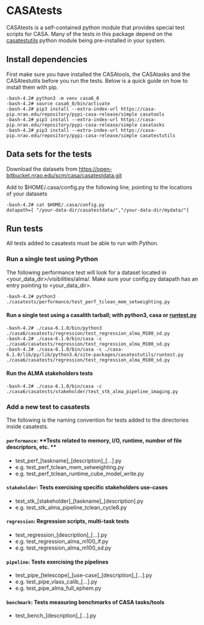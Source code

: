 # CASAtests

CASAtests is a self-contained python module that provides special test scripts for CASA. Many of the tests in this package depend on the [casatestutils](https://open-bitbucket.nrao.edu/projects/CASA/repos/casa6/browse) python module being pre-installed in your system.

## Install dependencies

First make sure you have installed the CASAtools, the CASAtasks and the CASAtestutils before you run the tests. Below is a quick guide on how to install
them with pip.

```
-bash-4.2# python3 -m venv casa6_0
-bash-4.2# source casa6_0/bin/activate
-bash-4.2# pip3 install --extra-index-url https://casa-pip.nrao.edu/repository/pypi-casa-release/simple casatools
-bash-4.2# pip3 install --extra-index-url https://casa-pip.nrao.edu/repository/pypi-casa-release/simple casatasks
-bash-4.2# pip3 install --extra-index-url https://casa-pip.nrao.edu/repository/pypi-casa-release/simple casatestutils
```

## Data sets for the tests

Download the datasets from https://open-bitbucket.nrao.edu/scm/casa/casatestdata.git

Add to $HOME/.casa/config.py the following line, pointing to the locations of your datasets

```
-bash-4.2# cat $HOME/.casa/config.py
datapath=[ "/your-data-dir/casatestdata/","/your-data-dir/mydata/"]
```
## Run tests

All tests added to casatests must be able to run with Python.

### Run a single test using Python

The following performance test will look for a dataset located in <your_data_dir>/visibilities/alma/.
Make sure your config.py datapath has an entry pointing to <your_data_dir>. 

```
-bash-4.2# python3 ./casatests/performance/test_perf_tclean_mem_setweighting.py
```

#### Run a single test using a casalith tarball; with python3, casa or [runtest.py](https://open-bitbucket.nrao.edu/projects/CASA/repos/casa6/browse/casatestutils/casatestutils/runtest.py)

```
-bash-4.2# ./casa-6.1.0/bin/python3 ./casa6/casatests/regression/test_regression_alma_M100_sd.py
-bash-4.2# ./casa-6.1.0/bin/casa -c ./casa6/casatests/regression/test_regression_alma_M100_sd.py
-bash-4.2# ./casa-6.1.0/bin/casa -c ./casa-6.1.0/lib/py/lib/python3.6/site-packages/casatestutils/runtest.py ./casa6/casatests/regression/test_regression_alma_M100_sd.py
```

#### Run the ALMA stakeholders tests

```
-bash-4.2# ./casa-6.1.0/bin/casa -c ./casa6/casatests/stakeholder/test_stk_alma_pipeline_imaging.py
```

### Add a new test to casatests

The following is the naming convention for tests added to the directories inside casatests. 

#### `performance`: **Tests related to memory, I/O, runtime, number of file descriptors, etc. **
   * test\_perf\_[taskname]\_[description]\_[...].py
   * e.g. test\_perf\_tclean\_mem\_setweighting.py
   * e.g. test\_perf\_tclean\_runtime\_cube\_model\_write.py   

#### `stakeholder`: Tests exercising specific stakeholders use-cases
   * test\_stk\_[stakeholder]\_[taskname]\_[description].py
   * e.g. test\_stk\_alma\_pipeline\_tclean\_cycle8.py

#### `regression`: Regression scripts, multi-task tests
   * test\_regression\_[description]\_[...].py
   * e.g. test\_regression\_alma\_m100\_if.py
   * e.g. test\_regression\_alma\_m100\_sd.py

#### `pipeline`: Tests exercising the pipelines
   * test\_pipe\_[telescope]\_[use-case]\_[description]\_[...].py
   * e.g. test\_pipe\_vlass\_calib\_[...].py
   * e.g. test\_pipe\_alma\_full\_ephem.py

#### `benchmark`: Tests measuring benchmarks of CASA tasks/tools
   * test\_bench\_[description]\_[...].py
   




